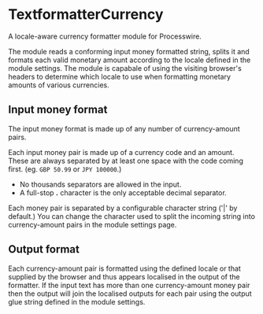 TextformatterCurrency
=====================

A locale-aware currency formatter module for Processwire.

The module reads a conforming input money formatted string, splits it and formats each valid monetary amount according
to the locale defined in the module settings. The module is capabale of using the visiting browser's headers to
determine which locale to use when formatting monetary amounts of various currencies.


Input money format
------------------

The input money format is made up of any number of currency-amount pairs.

Each input money pair is made up of a currency code and an amount. These are always separated by at least one space with the code coming
first. (eg. ```GBP 50.99``` or ```JPY 100000```.)

- No thousands separators are allowed in the input.
- A full-stop __.__ character is the only acceptable decimal separator.

Each money pair is separated by a configurable character string ('|' by default.) You can change the character used to
split the incoming string into currency-amount pairs in the module settings page.


Output format
-------------

Each currency-amount pair is formatted using the defined locale or that supplied by the browser and thus appears
localised in the output of the formatter. If the input text has more than one currency-amount money pair then the output
will join the localised outputs for each pair using the output glue string defined in the module settings.


